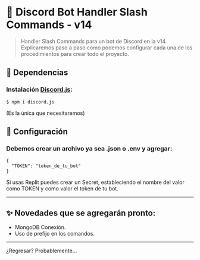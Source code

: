 # 🎩 Discord Bot Handler Slash Commands - v14
> Handler Slash Commands para un bot de Discord en la v14. Explicaremos paso a paso como podemos configurar cada una de los procedimientos para crear todo el proyecto.
## 🎫 Dependencias
### Instalación [Discord.js](https://npmjs.org/package/discord.js):
```
$ npm i discord.js
```

(Es la única que necesitaremos)

## 🧶 Configuración
### Debemos crear un archivo ya sea .json o .env y agregar:
```env
{
  "TOKEN": "token_de_tu_bot"
}
```
Si usas Replit puedes crear un Secret, estableciendo el nombre del valor como TOKEN y como valor el token de tu bot.

---

## ✨ Novedades que se agregarán pronto:
- MongoDB Conexión.
- Uso de prefijo en los comandos.

--- 

¿Regresar? Probablemente...

